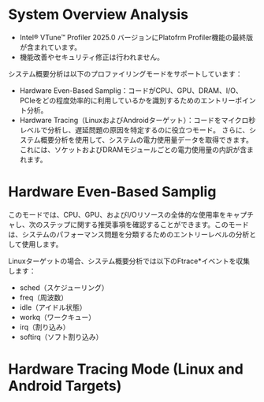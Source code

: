 # System Overview Analysis
- Intel® VTune™ Profiler 2025.0 バージョンにPlatofrm Profiler機能の最終版が含まれています。
- 機能改善やセキュリティ修正は行われません。

システム概要分析は以下のプロファイリングモードをサポートしています：
- Hardware Even-Based Samplig：コードがCPU、GPU、DRAM、I/O、PCIeをどの程度効率的に利用しているかを識別するためのエントリーポイント分析。
- Hardware Tracing（LinuxおよびAndroidターゲット）：コードをマイクロ秒レベルで分析し、遅延問題の原因を特定するのに役立つモード。
さらに、システム概要分析を使用して、システムの電力使用量データを取得できます。これには、ソケットおよびDRAMモジュールごとの電力使用量の内訳が含まれます。

# Hardware Even-Based Samplig
このモードでは、CPU、GPU、およびI/Oリソースの全体的な使用率をキャプチャし、次のステップに関する推奨事項を確認することができます。このモードは、システムのパフォーマンス問題を分類するためのエントリーレベルの分析として使用します。  

Linuxターゲットの場合、システム概要分析では以下のFtrace*イベントを収集します：
- sched（スケジューリング）
- freq（周波数）
- idle（アイドル状態）
- workq（ワークキュー）
- irq（割り込み）
- softirq（ソフト割り込み）


# Hardware Tracing Mode (Linux and Android Targets)
